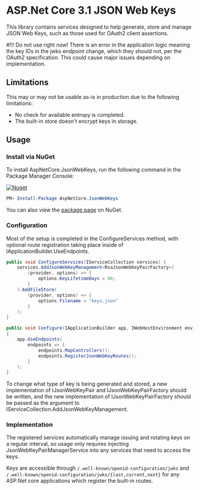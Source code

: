 # ASP.Net Core 3.1 JSON Web Keys

This library contains services designed to help generate, store and manage JSON Web Keys, such as those used for OAuth2 client assertions.

#!!! Do not use right now! There is an error in the application logic meaning the key IDs in the jwks endpoint change, which they should not, per the OAuth2 specification. This could cause major issues depending on implementation.


## Limitations

This may or may not be usable as-is in production due to the following limitations:
- No check for available entropy is completed.
- The built-in store doesn't encrypt keys in storage.

## Usage

### Install via NuGet

To install AspNetCore.JsonWebKeys, run the following command in the Package Manager Console:

[![Nuget](https://img.shields.io/nuget/v/AspNetCore.JsonWebKeys)](https://github.com/matt-claycomb/AspNetCore.JsonWebKeys)

```powershell
PM> Install-Package AspNetCore.JsonWebKeys
```

You can also view the [package page](http://www.nuget.org/packages/AspNetCore.JsonWebKeys/) on NuGet.

### Configuration

Most of the setup is completed in the ConfigureServices method, with optional route registration taking place inside of IApplicationBuilder.UseEndpoints.

```csharp
public void ConfigureServices(IServiceCollection services) {
	services.AddJsonWebKeyManagement<RsaJsonWebKeyPairFactory>(
		(provider, options) => {
			options.KeyLifetimeDays = 90;
		}
	).AddFileStore(
		(provider, options) => {
			options.Filename = "keys.json"
		}
	);
}
```

```csharp
public void Configure(IApplicationBuilder app, IWebHostEnvironment env)
{
	app.UseEndpoints(
		endpoints => {
			endpoints.MapControllers();
			endpoints.RegisterJsonWebKeyRoutes();
		}
	);
}
```

To change what type of key is being generated and stored, a new implementation of IJsonWebKeyPair and IJsonWebKeyPairFactory should be written, and the new implementation of IJsonWebKeyPairFactory should be passed as the argument to IServiceCollection.AddJsonWebKeyManagement.

### Implementation

The registered services automatically manage issuing and rotating keys on a regular interval, so usage only requires injecting  JsonWebKeyPairManagerService into any services that need to access the keys.

Keys are accessible through `/.well-known/openid-configuration/jwks` and `/.well-known/openid-configuration/jwks/{last,current,next}` for any ASP.Net core applications which register the built-in routes.
